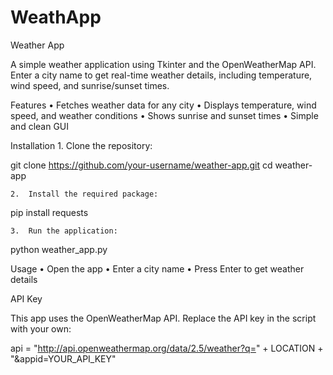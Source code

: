 # WeathApp

Weather App

A simple weather application using Tkinter and the OpenWeatherMap API. Enter a city name to get real-time weather details, including temperature, wind speed, and sunrise/sunset times.

Features
	•	Fetches weather data for any city
	•	Displays temperature, wind speed, and weather conditions
	•	Shows sunrise and sunset times
	•	Simple and clean GUI

Installation
	1.	Clone the repository:

git clone https://github.com/your-username/weather-app.git
cd weather-app


	2.	Install the required package:

pip install requests


	3.	Run the application:

python weather_app.py



Usage
	•	Open the app
	•	Enter a city name
	•	Press Enter to get weather details

API Key

This app uses the OpenWeatherMap API. Replace the API key in the script with your own:

api = "http://api.openweathermap.org/data/2.5/weather?q=" + LOCATION + "&appid=YOUR_API_KEY"

